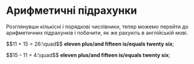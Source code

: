 # Арифметичні підрахунки

<p>Розглянувши кількісні і порядкові числівники, тепер можемо перейти до арифметичних підрахунків і побачити, як же рахують в англійській мові.</p>

<p>$$11 + 15 = 26:\quad$$ <b>eleven <span class="p2">plus/and</span> fifteen is/equals twenty six</b>;</p>

<p>$$15 – 11 = 4:\quad$$ <b>eleven <span class="p2">plus/and</span> fifteen is/equals twenty six</b>;</p>